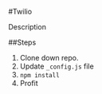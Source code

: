 #Twilio

Description

##Steps
1. Clone down repo.
1. Update `_config.js` file
1. `npm install`
1. Profit
